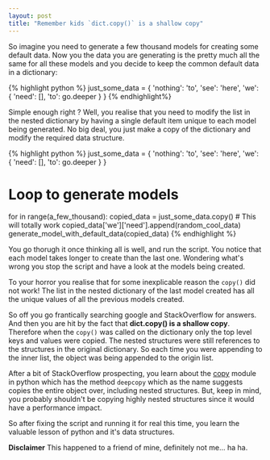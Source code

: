 ```yaml
---
layout: post
title: "Remember kids `dict.copy()` is a shallow copy"
---
```


So imagine you need to generate a few thousand models for creating some default
data. Now you the data you are generating is the pretty much all the same for
all these models and you decide to keep the common default data in
a dictionary:

{% highlight python %}
just_some_data = {
    'nothing': 'to',
    'see': 'here',
    'we': {
        'need': [],
        'to': go.deeper
    }
}
{% endhighlight%}

Simple enough right ? Well, you realise that you need to modify the list in the
nested dictionary by having a single default item unique to each model being
generated. No big deal, you just make a copy of the dictionary and modify the
required data structure.

{% highlight python %}
just_some_data = {
    'nothing': 'to',
    'see': 'here',
    'we': {
        'need': [],
        'to': go.deeper
    }
}

# Loop to generate models
for in range(a_few_thousand):
    copied_data = just_some_data.copy() # This will totally work
    copied_data['we']['need'].append(random_cool_data)
    generate_model_with_default_data(copied_data)
{% endhighlight %}

You go thorugh it once thinking all is well, and run the script. You notice
that each model takes longer to create than the last one. Wondering what's
wrong you stop the script and have a look at the models being created.

To your horror you realise that for some inexplicable reason the `copy()` did
not work! The list in the nested dictionary of the last model created has all
the unique values of all the previous models created.

So off you go frantically searching google and StackOverflow for answers. And
then you are hit by the fact that **dict.copy() is a shallow copy**. Therefore
when the `copy()` was called on the dictionary only the top level keys and
values were copied. The nested structures were still references to the
structures in the original dictionary. So each time you were appending to the
inner list, the object was being appended to the origin list.

After a bit of StackOverflow prospecting, you learn about the
[copy](https://docs.python.org/3/library/copy.html) module in python which
has the method `deepcopy` which as the name suggests copies the entire object
over, including nested structures. But, keep in mind, you probably shouldn't be
copying highly nested structures since it would have a performance impact.

So after fixing the script and running it for real this time, you learn the
valuable lesson of python and it's data structures.

**Disclaimer** This happened to a friend of mine, definitely not me... ha ha.
